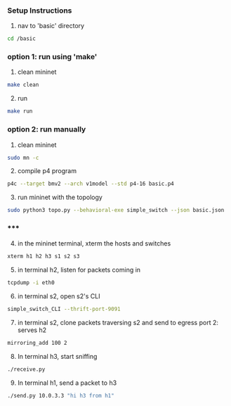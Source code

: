 ### Setup Instructions

1. nav to 'basic' directory
```sh
cd /basic
```

### option 1: run using 'make'
1. clean mininet
```sh
make clean
```
2. run
```sh
make run
```
### option 2: run manually
1. clean mininet
```sh
sudo mn -c
```
2. compile p4 program
```sh
p4c --target bmv2 --arch v1model --std p4-16 basic.p4
```
3. run mininet with the topology
```sh
sudo python3 topo.py --behavioral-exe simple_switch --json basic.json
```
### ***

4. in the mininet terminal, xterm the hosts and switches
```sh
xterm h1 h2 h3 s1 s2 s3
```
5. in terminal h2, listen for packets coming in
```sh
tcpdump -i eth0
```
6. in terminal s2, open s2's CLI
```sh
simple_switch_CLI --thrift-port-9091
```
7. in terminal s2, clone packets traversing s2 and send to egress port 2: serves h2
```sh
mirroring_add 100 2
```
8. In terminal h3, start sniffing
```sh
./receive.py
```
9. In terminal h1, send a packet to h3
```sh
./send.py 10.0.3.3 "hi h3 from h1"
```
